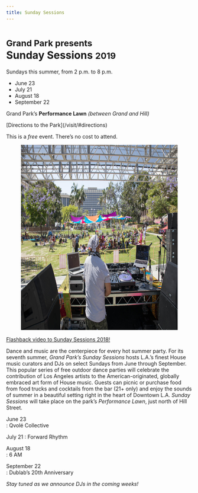 ```yaml
---
title: Sunday Sessions
---
```


# <small>Grand Park presents</small><br />Sunday <span class="avoid-break">Sessions <small>2019</small></span>

Sundays this summer, from <time datetime="14:00">2 p.m.</time> to <time datetime="20:00">8 p.m.</time>

* June 23
* July 21
* August 18
* September 22

Grand Park’s **Performance Lawn** _(between Grand and Hill)_

<p class="action" markdown="1">
[Directions to the Park](/visit/#directions)
</p>

This is a _free_ event. There’s no cost to attend.

<figure>
  <img src="/uploads/sunday-sessions-1.jpg" alt="Sunday Sessions August 2018 crowd shot" height="500" />
</figure>

[Flashback video to Sunday Sessions 2018!](https://vimeo.com/289365164)

Dance and music are the centerpiece for every hot summer party. For its seventh summer, _Grand Park’s Sunday Sessions_ hosts L.A.’s finest House music curators and DJs on select Sundays from June through September. This popular series of free outdoor dance parties will celebrate the contribution of Los Angeles artists to the American-originated, globally embraced art form of House music. Guests can picnic or purchase food from food trucks and cocktails from the bar (21+ only) and enjoy the sounds of summer in a beautiful setting right in the heart of Downtown L.A. _Sunday Sessions_ will take place on the park’s _Performance Lawn_, just north of Hill Street.

June 23  
: Qvolé Collective

July 21 
: Forward Rhythm

August 18  
: 6 AM

September 22  
: Dublab’s 20th Anniversary

_Stay tuned as we announce DJs in the coming weeks!_

